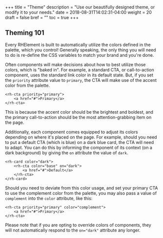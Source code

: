 +++
title = "Theme"
description = "Use our beautifully designed theme, or modify it to your needs."
date = 2018-08-31T14:02:31-04:00
weight = 20
draft = false
bref = ""
toc = true
+++


## Theming 101

Every RHElement is built to automatically utilize the colors defined in the palette, which you control! Generally speaking, the only thing you will need to do is re-define the CSS variables to match your brand and you're done. 

Often components will make decisions about how to best utilize those colors, which is "baked in". For example, a standard CTA, or call-to-action component, uses the standard link color in its default state. But, if you set the `priority` attribute value to `primary`, the CTA will make use of the accent color from the palette. 

	<rh-cta priority="primary">
		<a href="#">Primary</a>
	</rh-cta>

This is because the accent color should be the brightest and boldest, and the primary call-to-action should be the most attention-grabbing item on the page. 


Additionally, each component comes equipped to adjust its colors depending on where it's placed on the page. For example, should you need to put a default CTA (which is blue) on a dark blue card, the CTA will need to adapt. You can do this by informing the component of its context (on a dark background) by giving the `on` attribute the value of `dark`. 

    <rh-card color="dark">
	    <rh-cta color="base" on="dark">
	    	<a href="#">Default</a>
	    </rh-cta>
	</rh-card>

Should you need to deviate from this color usage, and set your primary CTA to use the complement color from the palette, you may also pass a value of `complement` into the `color`  attribute, like this:

	<rh-cta priority="primary" color="complement">
		<a href="#">Primary</a>
	</rh-cta>

Please note that if you are opting to override colors of components, they will not automatically respond to the `on="dark"` attribute any longer.


